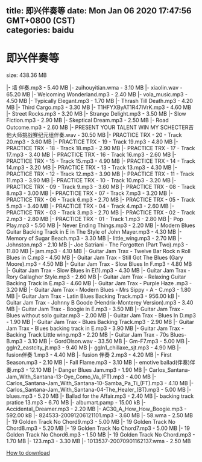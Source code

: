 
title: 即兴伴奏等
date: Mon Jan 06 2020 17:47:56 GMT+0800 (CST)    
categories: baidu
---

# 即兴伴奏等
size: 438.36 MB
 
 
|- 墙 伴奏.mp3 - 5.40 MB
|- zuihouyitian.wma - 3.10 MB
|- xiaolin.wav - 65.20 MB
|- Welcoming Wonderland.mp3 - 2.40 MB
|- vola_music.mp3 - 4.50 MB
|- Typically Elegant.mp3 - 1.70 MB
|- Thrash Till Death.mp3 - 4.20 MB
|- Third Cargo.mp3 - 3.30 MB
|- T1HFYXByAT1R47IVrK.mp3 - 4.60 MB
|- Street Rocks.mp3 - 3.20 MB
|- Strange Delight.mp3 - 3.50 MB
|- Slow Fiction.mp3 - 2.90 MB
|- Skeptical Dream.mp3 - 2.50 MB
|- Road Outcome.mp3 - 2.60 MB
|- PRESENT YOUR TALENT WIN MY SCHECTER吉他大师挑战赛纪元组伴奏.wav - 30.50 MB
|- PRACTICE TRX - 20 - Track 20.mp3 - 3.60 MB
|- PRACTICE TRX - 19 - Track 19.mp3 - 4.80 MB
|- PRACTICE TRX - 18 - Track 18.mp3 - 2.90 MB
|- PRACTICE TRX - 17 - Track 17.mp3 - 3.40 MB
|- PRACTICE TRX - 16 - Track 16.mp3 - 2.60 MB
|- PRACTICE TRX - 15 - Track 15.mp3 - 4.90 MB
|- PRACTICE TRX - 14 - Track 14.mp3 - 3.20 MB
|- PRACTICE TRX - 13 - Track 13.mp3 - 4.30 MB
|- PRACTICE TRX - 12 - Track 12.mp3 - 3.90 MB
|- PRACTICE TRX - 11 - Track 11.mp3 - 3.90 MB
|- PRACTICE TRX - 10 - Track 10.mp3 - 3.20 MB
|- PRACTICE TRX - 09 - Track  9.mp3 - 3.60 MB
|- PRACTICE TRX - 08 - Track  8.mp3 - 3.00 MB
|- PRACTICE TRX - 07 - Track  7.mp3 - 3.20 MB
|- PRACTICE TRX - 06 - Track  6.mp3 - 2.70 MB
|- PRACTICE TRX - 05 - Track  5.mp3 - 3.40 MB
|- PRACTICE TRX - 04 - Track  4.mp3 - 2.60 MB
|- PRACTICE TRX - 03 - Track  3.mp3 - 2.70 MB
|- PRACTICE TRX - 02 - Track  2.mp3 - 2.80 MB
|- PRACTICE TRX - 01 - Track  1.mp3 - 2.80 MB
|- Pop Play.mp3 - 5.50 MB
|- Never Ending Things.mp3 - 2.20 MB
|- Modern Blues Guitar Backing Track in E in The Style of John Mayer.mp3 - 4.30 MB
|- Memory of Sugar Beach.mp3 - 3.30 MB
|- little_wing.mp3 - 2.70 MB
|- Johnston.mp3 - 2.10 MB
|- Joe Satriani - The Forgotten (Part Two).mp3 - 11.80 MB
|- jam.mp3 - 4.10 MB
|- Guitar Jam Trax - Twelve Bar Rock n Roll Blues in C.mp3 - 4.50 MB
|- Guitar Jam Trax - Still Got The Blues (Gary Moore).mp3 - 4.50 MB
|- Guitar Jam Trax - Slow Blues In F.mp3 - 4.80 MB
|- Guitar Jam Trax - Slow Blues in E(1).mp3 - 4.30 MB
|- Guitar Jam Trax - Rory Gallagher Style.mp3 - 2.60 MB
|- Guitar Jam Trax - Relaxing Guitar Backing Track in E.mp3 - 4.60 MB
|- Guitar Jam Trax - Purple Haze .mp3 - 3.20 MB
|- Guitar Jam Trax - Modern Blues - Mrs Sippy - A - C.mp3 - 1.80 MB
|- Guitar Jam Trax - Latin Blues Backing Track.mp3 - 956.00 kB
|- Guitar Jam Trax - Johnny B Goode (Hendrix-Monterey Version).mp3 - 3.40 MB
|- Guitar Jam Trax - Boogie in E.mp3 - 3.50 MB
|- Guitar Jam Trax - Blues without solo guitar.mp3 - 2.00 MB
|- Guitar Jam Trax - Blues In D.mp3 - 1.90 MB
|- Guitar Jam Trax - Blues Backing Track.mp3 - 2.90 MB
|- Guitar Jam Trax - Blues backing track in E.mp3 - 3.90 MB
|- Guitar Jam Trax - Backing Track Little wing.mp3 - 2.20 MB
|- Guitar Jam Trax - 70s Blues-B.mp3 - 3.10 MB
|- GordOlson.wav - 33.50 MB
|- Gm-F7.mp3 - 5.00 MB
|- ggln2_eastcity_jt.mp3 - 9.40 MB
|- ggln1_chillaxe_sjt.mp3 - 4.90 MB
|- fusion伴奏 1.mp3 - 4.40 MB
|- fusion 伴奏 2.mp3 - 4.20 MB
|- First Season.mp3 - 2.10 MB
|- Fall Flame.mp3 - 3.10 MB
|- emotive ballad(伴奏)伴奏.mp3 - 12.10 MB
|- Danger Blues Jam.mp3 - 1.90 MB
|- Carlos_Santana-Jam_With_Santana-13-Oye_Como_Va_(FT).mp3 - 4.00 MB
|- Carlos_Santana-Jam_With_Santana-10-Samba_Pa_Ti_(FT).mp3 - 4.10 MB
|- Carlos_Santana-Jam_With_Santana-04-The_Healer_(BT).mp3 - 5.00 MB
|- blues.mp3 - 5.20 MB
|- Ballad for the Affair.mp3 - 2.40 MB
|- backing track pratice 13.mp3 - 6.70 MB
|- albumart.pamp - 15.00 kB
|- Accidental_Dreamer.mp3 - 2.20 MB
|- AC30_A_How_How_Boogie.mp3 - 592.00 kB
|- 824533-20091206121101.mp3 - 3.60 MB
|- 58.wma - 2.50 MB
|- 19 Golden Track No Chord9.mp3 - 5.00 MB
|- 19 Golden Track No Chord8.mp3 - 5.20 MB
|- 19 Golden Track No Chord7.mp3 - 5.00 MB
|- 19 Golden Track No Chord6.mp3 - 1.50 MB
|- 19 Golden Track No Chord.mp3 - 1.70 MB
|- 123.mp3 - 3.30 MB
|- 1013537-20070901162137.wma - 2.50 MB

[How to download](https://bpcam.bemobtrk.com/go/2ceec3aa-1ca2-46d6-b9ff-aaa5c184517c?jno=922)
